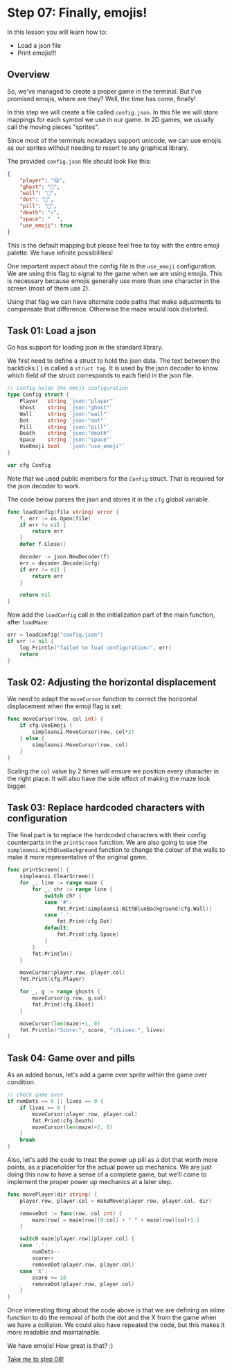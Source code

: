 # Step 07: Finally, emojis!

In this lesson you will learn how to:

- Load a json file
- Print emojis!!!

## Overview

So, we've managed to create a proper game in the terminal. But I've promised emojis, where are they? Well, the time has come, finally!

In this step we will create a file called `config.json`. In this file we will store mappings for each symbol we use in our game. In 2D games, we usually call the moving pieces "sprites".

Since most of the terminals nowadays support unicode, we can use emojis as our sprites without needing to resort to any graphical library.

The provided `config.json` file should look like this:

```json
{
    "player": "😋",
    "ghost": "👻",
    "wall": "🌵",
    "dot": "🧀",
    "pill": "🍹",
    "death": "💀",
    "space": "  ",
    "use_emoji": true
}
```

This is the default mapping but please feel free to toy with the entire emoji palette. We have infinite possibilities!

One important aspect about the config file is the `use_emoji` configuration. We are using this flag to signal to the game when we are using emojis. This is necessary because emojis generally use more than one character in the screen (most of them use 2).

Using that flag we can have alternate code paths that make adjustments to compensate that difference. Otherwise the maze would look distorted.

## Task 01: Load a json

Go has support for loading json in the standard library.

We first need to define a struct to hold the json data. The text between the backticks (\`) is called a `struct tag`. It is used by the json decoder to know which field of the struct corresponds to each field in the json file.

```go
// Config holds the emoji configuration
type Config struct {
    Player   string `json:"player"`
    Ghost    string `json:"ghost"`
    Wall     string `json:"wall"`
    Dot      string `json:"dot"`
    Pill     string `json:"pill"`
    Death    string `json:"death"`
    Space    string `json:"space"`
    UseEmoji bool   `json:"use_emoji"`
}

var cfg Config
```

Note that we used public members for the `Config` struct. That is required for the json decoder to work.

The code below parses the json and stores it in the `cfg` global variable.

```go
func loadConfig(file string) error {
    f, err := os.Open(file)
    if err != nil {
        return err
    }
    defer f.Close()

    decoder := json.NewDecoder(f)
    err = decoder.Decode(&cfg)
    if err != nil {
        return err
    }

    return nil
}
```

Now add the `loadConfig` call in the initialization part of the main function, after `loadMaze`:

```go
err = loadConfig("config.json")
if err != nil {
    log.Println("failed to load configuration:", err)
    return
}
```

## Task 02: Adjusting the horizontal displacement

We need to adapt the `moveCursor` function to correct the horizontal displacement when the emoji flag is set:

```go
func moveCursor(row, col int) {
    if cfg.UseEmoji {
        simpleansi.MoveCursor(row, col*2)
    } else {
        simpleansi.MoveCursor(row, col)
    }
}
```

Scaling the `col` value by 2 times will ensure we position every character in the right place. It will also have the side effect of making the maze look bigger.

## Task 03: Replace hardcoded characters with configuration

The final part is to replace the hardcoded characters with their config counterparts in the `printScreen` function. We are also going to use the `simpleansi.WithBlueBackground` function to change the colour of the walls to make it more representative of the original game.

```go
func printScreen() {
    simpleansi.ClearScreen()
    for _, line := range maze {
        for _, chr := range line {
            switch chr {
            case '#':
                fmt.Print(simpleansi.WithBlueBackground(cfg.Wall))
            case '.':
                fmt.Print(cfg.Dot)
            default:
                fmt.Print(cfg.Space)
            }
        }
        fmt.Println()
    }

    moveCursor(player.row, player.col)
    fmt.Print(cfg.Player)

    for _, g := range ghosts {
        moveCursor(g.row, g.col)
        fmt.Print(cfg.Ghost)
    }

    moveCursor(len(maze)+1, 0)
    fmt.Println("Score:", score, "\tLives:", lives)
}
```

## Task 04: Game over and pills

As an added bonus, let's add a game over sprite within the game over condition.

```go
// check game over
if numDots == 0 || lives == 0 {
    if lives == 0 {
        moveCursor(player.row, player.col)
        fmt.Print(cfg.Death)
        moveCursor(len(maze)+2, 0)
    }
    break
}
```

Also, let's add the code to treat the power up pill as a dot that worth more points, as a placeholder for the actual power up mechanics. We are just doing this now to have a sense of a complete game, but we'll come to implement the proper power up mechanics at a later step.

```go
func movePlayer(dir string) {
    player.row, player.col = makeMove(player.row, player.col, dir)

    removeDot := func(row, col int) {
        maze[row] = maze[row][0:col] + " " + maze[row][col+1:]
    }

    switch maze[player.row][player.col] {
    case '.':
        numDots--
        score++
        removeDot(player.row, player.col)
    case 'X':
        score += 10
        removeDot(player.row, player.col)
    }
}
```

Once interesting thing about the code above is that we are defining an inline function to do the removal of both the dot and the X from the game when we have a collision. We could also have repeated the code, but this makes it more readable and maintainable.

We have emojis! How great is that? :)

[Take me to step 08!](../step08/README.md)
